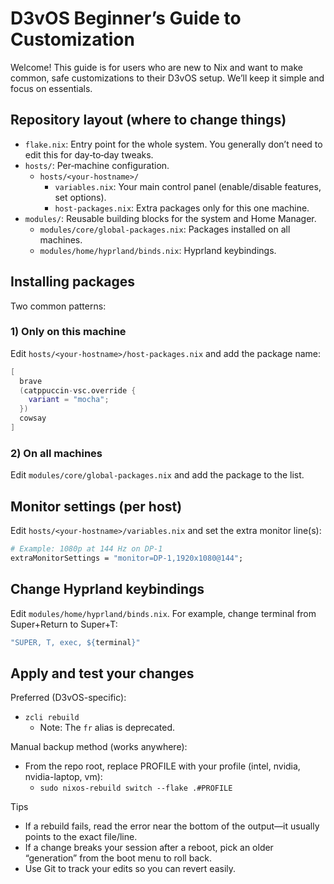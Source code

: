 # D3vOS Beginner’s Guide to Customization

Welcome! This guide is for users who are new to Nix and want to make common, safe customizations to their D3vOS setup. We’ll keep it simple and focus on essentials.

## Repository layout (where to change things)

- `flake.nix`: Entry point for the whole system. You generally don’t need to edit this for day‑to‑day tweaks.
- `hosts/`: Per‑machine configuration.
  - `hosts/<your-hostname>/`
    - `variables.nix`: Your main control panel (enable/disable features, set options).
    - `host-packages.nix`: Extra packages only for this one machine.
- `modules/`: Reusable building blocks for the system and Home Manager.
  - `modules/core/global-packages.nix`: Packages installed on all machines.
  - `modules/home/hyprland/binds.nix`: Hyprland keybindings.

## Installing packages

Two common patterns:

### 1) Only on this machine
Edit `hosts/<your-hostname>/host-packages.nix` and add the package name:

```nix
[
  brave
  (catppuccin-vsc.override {
    variant = "mocha";
  })
  cowsay
]
```

### 2) On all machines
Edit `modules/core/global-packages.nix` and add the package to the list.

## Monitor settings (per host)

Edit `hosts/<your-hostname>/variables.nix` and set the extra monitor line(s):

```nix
# Example: 1080p at 144 Hz on DP-1
extraMonitorSettings = "monitor=DP-1,1920x1080@144";
```

## Change Hyprland keybindings

Edit `modules/home/hyprland/binds.nix`. For example, change terminal from Super+Return to Super+T:

```nix
"SUPER, T, exec, ${terminal}"
```

## Apply and test your changes

Preferred (D3vOS-specific):
- `zcli rebuild`
  - Note: The `fr` alias is deprecated.

Manual backup method (works anywhere):
- From the repo root, replace PROFILE with your profile (intel, nvidia, nvidia-laptop, vm):
  - `sudo nixos-rebuild switch --flake .#PROFILE`

Tips
- If a rebuild fails, read the error near the bottom of the output—it usually points to the exact file/line.
- If a change breaks your session after a reboot, pick an older “generation” from the boot menu to roll back.
- Use Git to track your edits so you can revert easily.

